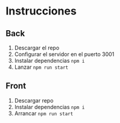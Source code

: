 # Instrucciones

## Back
1. Descargar el repo
2. Configurar el servidor en el puerto 3001
3. Instalar dependencias `npm i`
4. Lanzar `npm run start`

## Front
1. Descargar repo
2. Instalar dependencias `npm i`
3. Arrancar `npm run start`